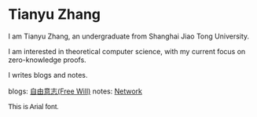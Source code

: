 # Tianyu Zhang

I am Tianyu Zhang, an undergraduate from Shanghai Jiao Tong University.

I am interested in theoretical computer science, with my current focus on zero-knowledge proofs.

I writes blogs and notes.

blogs: [自由意志(Free Will)](https://zhangtian-yu.github.io/blogs/free_will.pdf)
notes: [Network](https://zhangtian-yu.github.io/notess/network.md)

<span style="font-family: Arial;">This is Arial font.</span>

